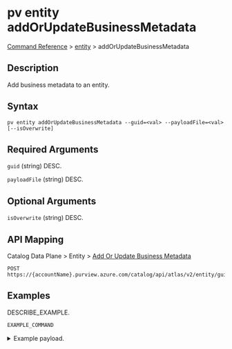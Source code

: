 # pv entity addOrUpdateBusinessMetadata
[Command Reference](../../../README.md#command-reference) > [entity](./main.md) > addOrUpdateBusinessMetadata

## Description
Add business metadata to an entity.

## Syntax
```
pv entity addOrUpdateBusinessMetadata --guid=<val> --payloadFile=<val> [--isOverwrite]
```

## Required Arguments
`guid` (string)
DESC.

`payloadFile` (string)
DESC.

## Optional Arguments
`isOverwrite` (string)
DESC.

## API Mapping
Catalog Data Plane > Entity > [Add Or Update Business Metadata](https://docs.microsoft.com/en-us/rest/api/purview/catalogdataplane/entity/add-or-update-business-metadata)
```
POST https://{accountName}.purview.azure.com/catalog/api/atlas/v2/entity/guid/{guid}/businessmetadata
```

## Examples
DESCRIBE_EXAMPLE.
```powershell
EXAMPLE_COMMAND
```
<details><summary>Example payload.</summary>
<p>

```json
PASTE_JSON_HERE
```
</p>
</details>